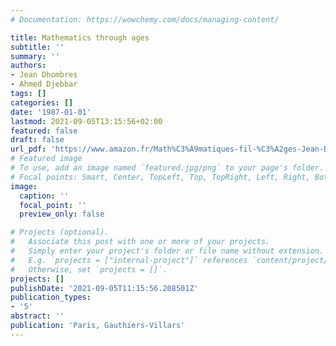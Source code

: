 ```yaml
---
# Documentation: https://wowchemy.com/docs/managing-content/

title: Mathematics through ages
subtitle: ''
summary: ''
authors:
- Jean Dhombres
- Ahmed Djebbar
tags: []
categories: []
date: '1987-01-01'
lastmod: 2021-09-05T13:15:56+02:00
featured: false
draft: false
url_pdf: 'https://www.amazon.fr/Math%C3%A9matiques-fil-%C3%A2ges-Jean-Dhombres/dp/2040164480'
# Featured image
# To use, add an image named `featured.jpg/png` to your page's folder.
# Focal points: Smart, Center, TopLeft, Top, TopRight, Left, Right, BottomLeft, Bottom, BottomRight.
image:
  caption: ''
  focal_point: ''
  preview_only: false

# Projects (optional).
#   Associate this post with one or more of your projects.
#   Simply enter your project's folder or file name without extension.
#   E.g. `projects = ["internal-project"]` references `content/project/deep-learning/index.md`.
#   Otherwise, set `projects = []`.
projects: []
publishDate: '2021-09-05T11:15:56.208501Z'
publication_types:
- '5'
abstract: ''
publication: 'Paris, Gauthiers-Villars'
---
```

<style>
   footer p:nth-child(2) {
    font-size: 0.75rem;
    text-align: center;
    display: none;
}
blockquote{
  display: none;
}
 </style>